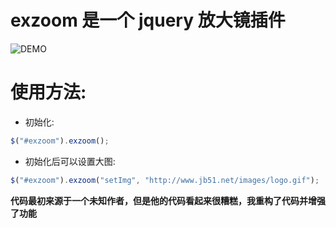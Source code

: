 # exzoom 是一个 jquery 放大镜插件

![DEMO](https://github.com/weihaipy/exzoom/raw/master/demo/demo.png "DEMO")

# 使用方法:
* 初始化: 
```javascript
$("#exzoom").exzoom();
```
* 初始化后可以设置大图:
 ```javascript
 $("#exzoom").exzoom("setImg", "http://www.jb51.net/images/logo.gif");
```  

**代码最初来源于一个未知作者，但是他的代码看起来很糟糕，我重构了代码并增强了功能**
